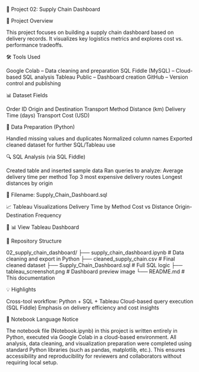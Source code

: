 📁 Project 02: Supply Chain Dashboard

📝 Project Overview

This project focuses on building a supply chain dashboard based on delivery records. 
It visualizes key logistics metrics and explores cost vs. performance tradeoffs.

🛠️ Tools Used

Google Colab – Data cleaning and preparation
SQL Fiddle (MySQL) – Cloud-based SQL analysis
Tableau Public – Dashboard creation
GitHub – Version control and publishing

📊 Dataset Fields

Order ID
Origin and Destination
Transport Method
Distance (km)
Delivery Time (days)
Transport Cost (USD)

🧹 Data Preparation (Python)

Handled missing values and duplicates
Normalized column names
Exported cleaned dataset for further SQL/Tableau use

🔍 SQL Analysis (via SQL Fiddle)

Created table and inserted sample data
Ran queries to analyze:
Average delivery time per method
Top 3 most expensive delivery routes
Longest distances by origin

📄 Filename: Supply_Chain_Dashboard.sql

📈 Tableau Visualizations
Delivery Time by Method
Cost vs Distance
Origin-Destination Frequency

🔗 📊 View Tableau Dashboard

📁 Repository Structure

02_supply_chain_dashboard/
├── supply_chain_dashboard.ipynb   # Data cleaning and export in Python
├── cleaned_supply_chain.csv       # Final cleaned dataset
├── Supply_Chain_Dashboard.sql     # Full SQL logic
├── tableau_screenshot.png         # Dashboard preview image
└── README.md                      # This documentation

💡 Highlights

Cross-tool workflow: Python + SQL + Tableau
Cloud-based query execution (SQL Fiddle)
Emphasis on delivery efficiency and cost insights

🐍 Notebook Language Notice

The notebook file (Notebook.ipynb) in this project is written entirely in Python, executed via Google Colab in a cloud-based environment. 
All analysis, data cleaning, and visualization preparation were completed using standard Python libraries (such as pandas, matplotlib, etc.). 
This ensures accessibility and reproducibility for reviewers and collaborators without requiring local setup.


